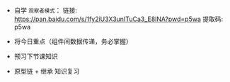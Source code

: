 - 自学 `观察者模式`：
  链接: https://pan.baidu.com/s/1fy2iU3X3unITuCa3_E8lNA?pwd=p5wa 提取码: p5wa

- 将今日重点（组件间数据传递，务必掌握）

- 预习下节课知识

- 原型链 + 继承 知识复习

